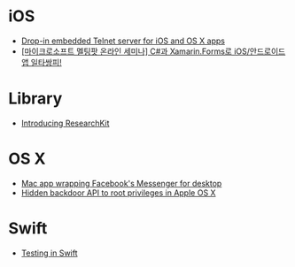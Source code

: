iOS
===
* [Drop-in embedded Telnet server for iOS and OS X apps](https://github.com/swisspol/GCDTelnetServer)
* [[마이크로소프트 멜팅팟 온라인 세미나] C#과 Xamarin.Forms로 iOS/안드로이드앱 일타쌍피!](http://www.microsoftvirtualacademy.com/training-courses/meltingpot-xamarin?m=15338&ct=41362)

# Library
* [Introducing ResearchKit](http://researchkit.github.io/index.html)

# OS X
* [Mac app wrapping Facebook's Messenger for desktop](https://github.com/rsms/fb-mac-messenger)
* [Hidden backdoor API to root privileges in Apple OS X](https://truesecdev.wordpress.com/2015/04/09/hidden-backdoor-api-to-root-privileges-in-apple-os-x/)

# Swift
* [Testing in Swift](http://realm.io/news/testing-in-swift/)